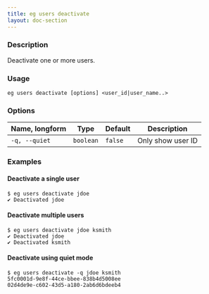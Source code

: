 ```yaml
---
title: eg users deactivate
layout: doc-section
---
```


### Description

Deactivate one or more users.
### Usage

```shell
eg users deactivate [options] <user_id|user_name..>
```

### Options

| Name, longform | Type      | Default | Description       |
| ---            | ---       | ---     | ---               |
| `-q, --quiet`  | `boolean` | `false` | Only show user ID |

### Examples

#### Deactivate a single user

```shell
$ eg users deactivate jdoe
✔ Deactivated jdoe
```

#### Deactivate multiple users

```shell
$ eg users deactivate jdoe ksmith
✔ Deactivated jdoe
✔ Deactivated ksmith
```

#### Deactivate using quiet mode

```shell
$ eg users deactivate -q jdoe ksmith
5fc0001d-9e8f-44ce-bbee-838b4d5008ee
02d4de9e-c602-43d5-a180-2ab6d6bdeeb4
```
